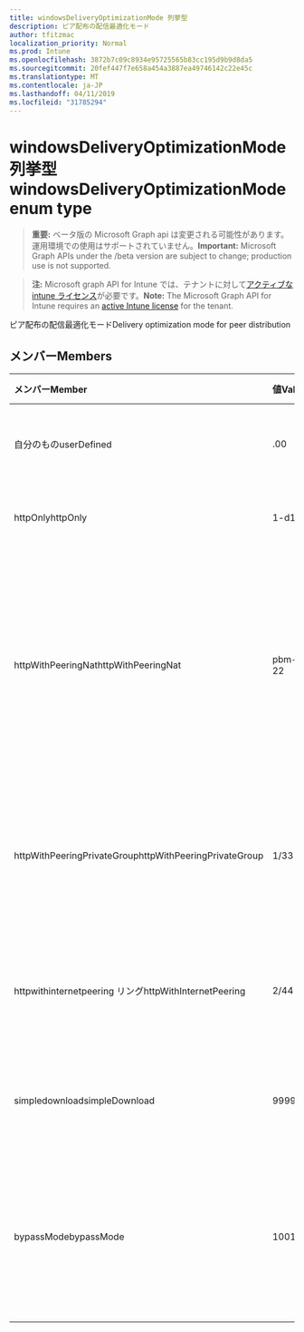 ```yaml
---
title: windowsDeliveryOptimizationMode 列挙型
description: ピア配布の配信最適化モード
author: tfitzmac
localization_priority: Normal
ms.prod: Intune
ms.openlocfilehash: 3872b7c09c8934e95725565b83cc195d9b9d8da5
ms.sourcegitcommit: 20fef447f7e658a454a3887ea49746142c22e45c
ms.translationtype: MT
ms.contentlocale: ja-JP
ms.lasthandoff: 04/11/2019
ms.locfileid: "31785294"
---
```

# <a name="windowsdeliveryoptimizationmode-enum-type"></a><span data-ttu-id="ca4e6-103">windowsDeliveryOptimizationMode 列挙型</span><span class="sxs-lookup"><span data-stu-id="ca4e6-103">windowsDeliveryOptimizationMode enum type</span></span>

> <span data-ttu-id="ca4e6-104">**重要:** ベータ版の Microsoft Graph api は変更される可能性があります。運用環境での使用はサポートされていません。</span><span class="sxs-lookup"><span data-stu-id="ca4e6-104">**Important:** Microsoft Graph APIs under the /beta version are subject to change; production use is not supported.</span></span>

> <span data-ttu-id="ca4e6-105">**注:** Microsoft graph API for Intune では、テナントに対して[アクティブな intune ライセンス](https://go.microsoft.com/fwlink/?linkid=839381)が必要です。</span><span class="sxs-lookup"><span data-stu-id="ca4e6-105">**Note:** The Microsoft Graph API for Intune requires an [active Intune license](https://go.microsoft.com/fwlink/?linkid=839381) for the tenant.</span></span>

<span data-ttu-id="ca4e6-106">ピア配布の配信最適化モード</span><span class="sxs-lookup"><span data-stu-id="ca4e6-106">Delivery optimization mode for peer distribution</span></span>

## <a name="members"></a><span data-ttu-id="ca4e6-107">メンバー</span><span class="sxs-lookup"><span data-stu-id="ca4e6-107">Members</span></span>
|<span data-ttu-id="ca4e6-108">メンバー</span><span class="sxs-lookup"><span data-stu-id="ca4e6-108">Member</span></span>|<span data-ttu-id="ca4e6-109">値</span><span class="sxs-lookup"><span data-stu-id="ca4e6-109">Value</span></span>|<span data-ttu-id="ca4e6-110">説明</span><span class="sxs-lookup"><span data-stu-id="ca4e6-110">Description</span></span>|
|:---|:---|:---|
|<span data-ttu-id="ca4e6-111">自分のもの</span><span class="sxs-lookup"><span data-stu-id="ca4e6-111">userDefined</span></span>|<span data-ttu-id="ca4e6-112">.0</span><span class="sxs-lookup"><span data-stu-id="ca4e6-112">0</span></span>|<span data-ttu-id="ca4e6-113">ユーザーがを設定できるようにします。</span><span class="sxs-lookup"><span data-stu-id="ca4e6-113">Allow the user to set.</span></span>|
|<span data-ttu-id="ca4e6-114">httpOnly</span><span class="sxs-lookup"><span data-stu-id="ca4e6-114">httpOnly</span></span>|<span data-ttu-id="ca4e6-115">1-d</span><span class="sxs-lookup"><span data-stu-id="ca4e6-115">1</span></span>|<span data-ttu-id="ca4e6-116">HTTP のみ、ピアリングなし</span><span class="sxs-lookup"><span data-stu-id="ca4e6-116">HTTP only, no peering</span></span>|
|<span data-ttu-id="ca4e6-117">httpWithPeeringNat</span><span class="sxs-lookup"><span data-stu-id="ca4e6-117">httpWithPeeringNat</span></span>|<span data-ttu-id="ca4e6-118">pbm-2</span><span class="sxs-lookup"><span data-stu-id="ca4e6-118">2</span></span>|<span data-ttu-id="ca4e6-119">OS 既定–同一ネットワークアドレス変換の背後でピアリングを使用して Http を融合したもの</span><span class="sxs-lookup"><span data-stu-id="ca4e6-119">OS default – Http blended with peering behind the same network address translator</span></span>|
|<span data-ttu-id="ca4e6-120">httpWithPeeringPrivateGroup</span><span class="sxs-lookup"><span data-stu-id="ca4e6-120">httpWithPeeringPrivateGroup</span></span>|<span data-ttu-id="ca4e6-121">1/3</span><span class="sxs-lookup"><span data-stu-id="ca4e6-121">3</span></span>|<span data-ttu-id="ca4e6-122">プライベートグループ間でのピアリングとの HTTP ブレンディング</span><span class="sxs-lookup"><span data-stu-id="ca4e6-122">HTTP blended with peering across a private group</span></span>|
|<span data-ttu-id="ca4e6-123">httpwithinternetpeering リング</span><span class="sxs-lookup"><span data-stu-id="ca4e6-123">httpWithInternetPeering</span></span>|<span data-ttu-id="ca4e6-124">2/4</span><span class="sxs-lookup"><span data-stu-id="ca4e6-124">4</span></span>|<span data-ttu-id="ca4e6-125">インターネットピアリングとの HTTP ブレンディング</span><span class="sxs-lookup"><span data-stu-id="ca4e6-125">HTTP blended with Internet peering</span></span>|
|<span data-ttu-id="ca4e6-126">simpledownload</span><span class="sxs-lookup"><span data-stu-id="ca4e6-126">simpleDownload</span></span>|<span data-ttu-id="ca4e6-127">99</span><span class="sxs-lookup"><span data-stu-id="ca4e6-127">99</span></span>|<span data-ttu-id="ca4e6-128">ピアリングのない簡易ダウンロードモード</span><span class="sxs-lookup"><span data-stu-id="ca4e6-128">Simple download mode with no peering</span></span>|
|<span data-ttu-id="ca4e6-129">bypassMode</span><span class="sxs-lookup"><span data-stu-id="ca4e6-129">bypassMode</span></span>|<span data-ttu-id="ca4e6-130">100</span><span class="sxs-lookup"><span data-stu-id="ca4e6-130">100</span></span>|<span data-ttu-id="ca4e6-131">バイパスモード。</span><span class="sxs-lookup"><span data-stu-id="ca4e6-131">Bypass mode.</span></span> <span data-ttu-id="ca4e6-132">配信の最適化を使用せず、代わりにビットを使用する</span><span class="sxs-lookup"><span data-stu-id="ca4e6-132">Do not use Delivery Optimization and use BITS instead</span></span>|





